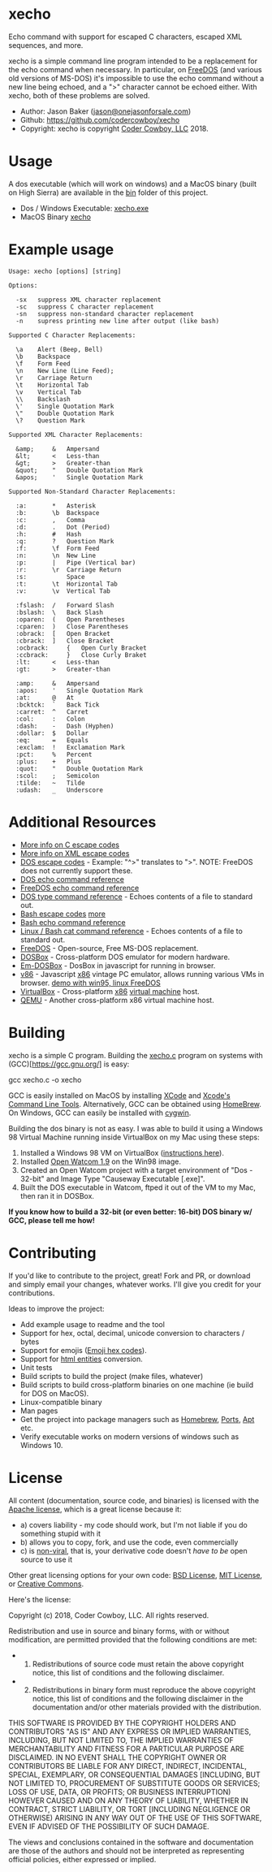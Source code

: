 # xecho

Echo command with support for escaped C characters, escaped XML sequences, and more.

xecho is a simple command line program intended to be a replacement for the echo command when necessary. In particular, on [FreeDOS]() (and various old versions of MS-DOS) it's impossible to use the echo command without a new line being echoed, and a ">" character cannot be echoed either. With xecho, both of these problems are solved.

 * Author: Jason Baker (jason@onejasonforsale.com)
 * Github: https://github.com/codercowboy/xecho
 * Copyright: xecho is copyright [Coder Cowboy, LLC](http://www.codercowboy.com) 2018.

# Usage

A dos executable (which will work on windows) and a MacOS binary (built on High Sierra) are available in the [bin](bin) folder of this project.

 - Dos / Windows Executable: [xecho.exe](bin/xecho.exe)
 - MacOS Binary [xecho](bin/xecho)

# Example usage    

    Usage: xecho [options] [string]

    Options:
    
      -sx	suppress XML character replacement
      -sc	suppress C character replacement
      -sn	suppress non-standard character replacement
      -n	supress printing new line after output (like bash)
    
    Supported C Character Replacements:
    
      \a	Alert (Beep, Bell)
      \b	Backspace
      \f	Form Feed
      \n	New Line (Line Feed);  
      \r	Carriage Return
      \t	Horizontal Tab
      \v	Vertical Tab
      \\	Backslash
      \'	Single Quotation Mark
      \"	Double Quotation Mark
      \?	Question Mark

    Supported XML Character Replacements:
    
      &amp;		&	Ampersand
      &lt;		<	Less-than
      &gt;		>	Greater-than
      &quot;	"	Double Quotation Mark
      &apos;	'	Single Quotation Mark
    
    Supported Non-Standard Character Replacements:
    
      :a: 		*	Asterisk
      :b: 		\b	Backspace
      :c: 		,	Comma
      :d: 		.	Dot (Period)
      :h: 		#	Hash
      :q: 		?	Question Mark
      :f: 		\f	Form Feed
      :n: 		\n	New Line
      :p: 		|	Pipe (Vertical bar)
      :r: 		\r	Carriage Return
      :s: 		 	Space
      :t: 		\t	Horizontal Tab
      :v: 		\v	Vertical Tab
    
      :fslash: 	/	Forward Slash
      :bslash: 	\	Back Slash
      :oparen: 	(	Open Parentheses
      :cparen: 	)	Close Parentheses
      :obrack: 	[	Open Bracket
      :cbrack: 	]	Close Bracket
      :ocbrack: 	{	Open Curly Bracket
      :ccbrack: 	}	Close Curly Braket
      :lt: 		<	Less-than
      :gt: 		>	Greater-than
    
      :amp: 	&	Ampersand
      :apos: 	'	Single Quotation Mark
      :at: 		@	At
      :bcktck: 	`	Back Tick
      :carret: 	^	Carret
      :col: 	:	Colon
      :dash: 	-	Dash (Hyphen)
      :dollar: 	$	Dollar
      :eq: 		=	Equals
      :exclam: 	!	Exclamation Mark
      :pct: 	%	Percent
      :plus: 	+	Plus
      :quot: 	"	Double Quotation Mark
      :scol: 	;	Semicolon
      :tilde: 	~	Tilde
      :udash: 	_	Underscore

# Additional Resources      

 * [More info on C escape codes](https://en.wikipedia.org/wiki/Escape_sequences_in_C)
 * [More info on XML escape codes](https://en.wikipedia.org/wiki/List_of_XML_and_HTML_character_entity_references)
 * [DOS escape codes](https://ss64.com/nt/syntax-esc.html) - Example: "^>" translates to ">". NOTE: FreeDOS does not currently support these. 
 * [DOS echo command reference](https://ss64.com/nt/echo.html)
 * [FreeDOS echo command reference](http://www.skyfree.org/jpn/brainstorm/freecom/cmd.html#echo)
 * [DOS type command reference](https://ss64.com/nt/type.html) - Echoes contents of a file to standard out.
 * [Bash escape codes](https://ss64.com/bash/syntax-quoting.html) [more](https://www.tldp.org/LDP/abs/html/special-chars.html)
 * [Bash echo command reference](https://ss64.com/bash/echo.html) 
 * [Linux / Bash cat command reference](https://ss64.com/bash/cat.html) - Echoes contents of a file to standard out.
 * [FreeDOS](http://www.freedos.org/) - Open-source, Free MS-DOS replacement.
 * [DOSBox](https://www.dosbox.com/) - Cross-platform DOS emulator for modern hardware.
 * [Em-DOSBox](https://github.com/dreamlayers/em-dosbox) - DosBox in javascript for running in browser.
 * [v86](https://github.com/copy/v86) - Javascript [x86](https://en.wikipedia.org/wiki/X86) vintage PC emulator, allows running various VMs in browser. [demo with win95, linux FreeDOS](https://copy.sh/v86/)
 * [VirtualBox](https://www.virtualbox.org/) - Cross-platform [x86](https://en.wikipedia.org/wiki/X86) [virtual machine](https://en.wikipedia.org/wiki/Virtual_machine) host.
 * [QEMU](https://www.qemu.org/) - Another cross-platform x86 virtual machine host.

# Building

xecho is a simple C program. Building the [xecho.c](xecho.c) program on systems with (GCC)[https://gcc.gnu.org/] is easy:

   gcc xecho.c -o xecho

GCC is easily installed on MacOS by installing [XCode]() and [Xcode's Command Line Tools](). Alternatively, GCC can be obtained using [HomeBrew](). On Windows, GCC can easily be installed with [cygwin]().

Building the dos binary is not as easy. I was able to build it using a Windows 98 Virtual Machine running inside VirtualBox on my Mac using these steps:

1. Installed a Windows 98 VM on VirtualBox ([instructions here](https://github.com/happyacro/happyacro-dos/blob/master/Win982018VM.md)).
2. Installed [Open Watcom 1.9](http://www.openwatcom.org) on the Win98 image.
3. Created an Open Watcom project with a target environment of "Dos - 32-bit" and Image Type "Causeway Executable [.exe]".
4. Built the DOS executable in Watcom, ftped it out of the VM to my Mac, then ran it in DOSBox. 

**If you know how to build a 32-bit (or even better: 16-bit) DOS binary w/ GCC, please tell me how!**

# Contributing

If you'd like to contribute to the project, great! Fork and PR, or download and simply email your changes, whatever works. I'll give you credit for your contributions.

Ideas to improve the project:

 * Add example usage to readme and the tool
 * Support for hex, octal, decimal, unicode conversion to characters / bytes
 * Support for emojis ([Emoji hex codes](https://apps.timwhitlock.info/emoji/tables/unicode)).
 * Support for [html entities](https://www.freeformatter.com/html-entities.html) conversion.
 * Unit tests
 * Build scripts to build the project (make files, whatever)
 * Build scripts to build cross-platform binaries on one machine (ie build for DOS on MacOS).
 * Linux-compatible binary
 * Man pages
 * Get the project into package managers such as [Homebrew](), [Ports](), [Apt]() etc.
 * Verify executable works on modern versions of windows such as Windows 10.

# License

All content (documentation, source code, and binaries) is licensed with the [Apache license](http://en.wikipedia.org/wiki/Apache_license), which is a great license because it:

* a) covers liability - my code should work, but I'm not liable if you do something stupid with it
* b) allows you to copy, fork, and use the code, even commercially
* c) is [non-viral](http://en.wikipedia.org/wiki/Viral_license), that is, your derivative code doesn't *have to be* open source to use it

Other great licensing options for your own code: [BSD License](https://en.wikipedia.org/wiki/BSD_licenses), [MIT License](https://en.wikipedia.org/wiki/MIT_License), or [Creative Commons](https://en.wikipedia.org/wiki/Creative_Commons_license).

Here's the license:

Copyright (c) 2018, Coder Cowboy, LLC. All rights reserved.

Redistribution and use in source and binary forms, with or without
modification, are permitted provided that the following conditions are met:

* 1. Redistributions of source code must retain the above copyright notice, this
list of conditions and the following disclaimer.

* 2. Redistributions in binary form must reproduce the above copyright notice,
this list of conditions and the following disclaimer in the documentation
and/or other materials provided with the distribution.
  
THIS SOFTWARE IS PROVIDED BY THE COPYRIGHT HOLDERS AND CONTRIBUTORS "AS IS" AND
ANY EXPRESS OR IMPLIED WARRANTIES, INCLUDING, BUT NOT LIMITED TO, THE IMPLIED
WARRANTIES OF MERCHANTABILITY AND FITNESS FOR A PARTICULAR PURPOSE ARE
DISCLAIMED. IN NO EVENT SHALL THE COPYRIGHT OWNER OR CONTRIBUTORS BE LIABLE FOR
ANY DIRECT, INDIRECT, INCIDENTAL, SPECIAL, EXEMPLARY, OR CONSEQUENTIAL DAMAGES
[INCLUDING, BUT NOT LIMITED TO, PROCUREMENT OF SUBSTITUTE GOODS OR SERVICES;
LOSS OF USE, DATA, OR PROFITS; OR BUSINESS INTERRUPTION) HOWEVER CAUSED AND
ON ANY THEORY OF LIABILITY, WHETHER IN CONTRACT, STRICT LIABILITY, OR TORT
[INCLUDING NEGLIGENCE OR OTHERWISE) ARISING IN ANY WAY OUT OF THE USE OF THIS
SOFTWARE, EVEN IF ADVISED OF THE POSSIBILITY OF SUCH DAMAGE.
  
The views and conclusions contained in the software and documentation are those
of the authors and should not be interpreted as representing official policies,
either expressed or implied.
